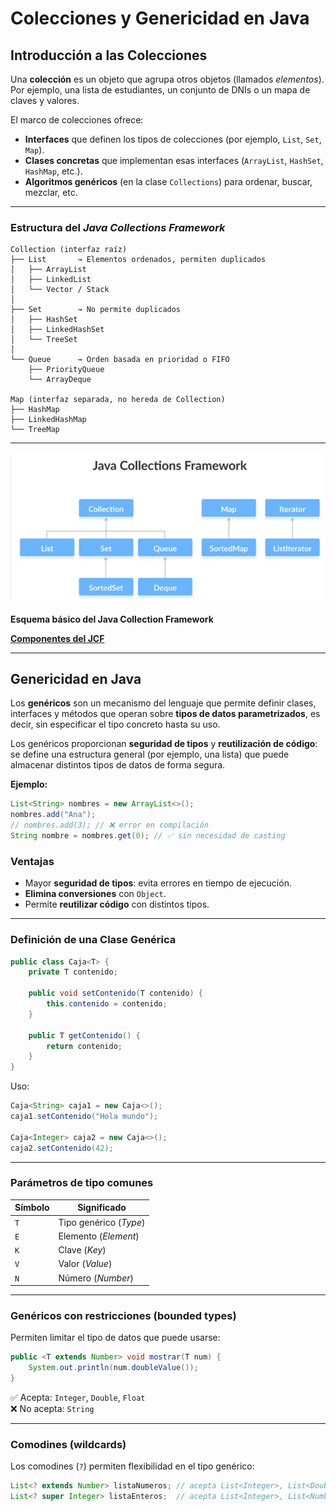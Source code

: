 # Colecciones y Genericidad en Java

## Introducción a las Colecciones

Una **colección** es un objeto que agrupa otros objetos (llamados *elementos*).  
Por ejemplo, una lista de estudiantes, un conjunto de DNIs o un mapa de claves y valores.

El marco de colecciones ofrece:

- **Interfaces** que definen los tipos de colecciones (por ejemplo, `List`, `Set`, `Map`).  
- **Clases concretas** que implementan esas interfaces (`ArrayList`, `HashSet`, `HashMap`, etc.).  
- **Algoritmos genéricos** (en la clase `Collections`) para ordenar, buscar, mezclar, etc.

---

### Estructura del *Java Collections Framework*

```
Collection (interfaz raíz)
├── List       → Elementos ordenados, permiten duplicados
│   ├── ArrayList
│   ├── LinkedList
│   └── Vector / Stack
│
├── Set        → No permite duplicados
│   ├── HashSet
│   ├── LinkedHashSet
│   └── TreeSet
│
└── Queue      → Orden basada en prioridad o FIFO
    ├── PriorityQueue
    └── ArrayDeque

Map (interfaz separada, no hereda de Collection)
├── HashMap
├── LinkedHashMap
└── TreeMap
```
---

![Java Collection Framework](jcf.png "Java Collection Framework")

**Esquema básico del Java Collection Framework**


**[Componentes del JCF](03_java_collections_framework.md)**

---
## Genericidad en Java

Los **genéricos** son un mecanismo del lenguaje que permite definir clases, interfaces y métodos que operan sobre **tipos de datos parametrizados**, es decir, sin especificar el tipo concreto hasta su uso.

Los genéricos proporcionan **seguridad de tipos** y **reutilización de código**:  
se define una estructura general (por ejemplo, una lista) que puede almacenar distintos tipos de datos de forma segura.

**Ejemplo:**
```java
List<String> nombres = new ArrayList<>();
nombres.add("Ana");
// nombres.add(3); // ❌ error en compilación
String nombre = nombres.get(0); // ✅ sin necesidad de casting
```

### Ventajas

- Mayor **seguridad de tipos**: evita errores en tiempo de ejecución.  
- **Elimina conversiones** con `Object`.  
- Permite **reutilizar código** con distintos tipos.  

---

### Definición de una Clase Genérica

```java
public class Caja<T> {
    private T contenido;

    public void setContenido(T contenido) {
        this.contenido = contenido;
    }

    public T getContenido() {
        return contenido;
    }
}
```

Uso:
```java
Caja<String> caja1 = new Caja<>();
caja1.setContenido("Hola mundo");

Caja<Integer> caja2 = new Caja<>();
caja2.setContenido(42);
```

---

### Parámetros de tipo comunes

| Símbolo | Significado |
|----------|--------------|
| `T` | Tipo genérico (*Type*) |
| `E` | Elemento (*Element*) |
| `K` | Clave (*Key*) |
| `V` | Valor (*Value*) |
| `N` | Número (*Number*) |

---

### Genéricos con restricciones (bounded types)

Permiten limitar el tipo de datos que puede usarse:

```java
public <T extends Number> void mostrar(T num) {
    System.out.println(num.doubleValue());
}
```

✅ Acepta: `Integer`, `Double`, `Float`  
❌ No acepta: `String`

---

### Comodines (wildcards)

Los comodines (`?`) permiten flexibilidad en el tipo genérico:

```java
List<? extends Number> listaNumeros; // acepta List<Integer>, List<Double>, etc.
List<? super Integer> listaEnteros;  // acepta List<Integer>, List<Number>, List<Object>
```


